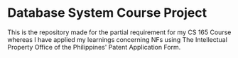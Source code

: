 # Database System Course Project
This is the repository made for the partial requirement for my CS 165 Course whereas I have applied my learnings concerning NFs using The Intellectual Property Office of the Philippines' Patent Application Form.
